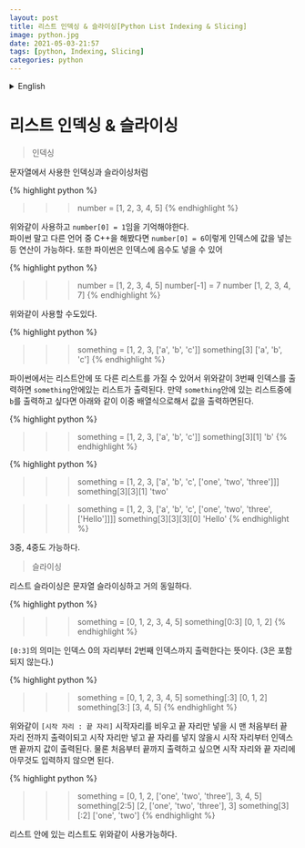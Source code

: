 ```yaml
---
layout: post
title: 리스트 인덱싱 & 슬라이싱[Python List Indexing & Slicing]
image: python.jpg
date: 2021-05-03-21:57
tags: [python, Indexing, Slicing]
categories: python
---
```



<details>
<summary>English</summary>
<div markdown="1">

List indexing & slicing
=====


>Indexing



Like indexing and slicing used in strings

{% highlight python %}
>>> number = [1, 2, 3, 4, 5]
{% endhighlight %}

Use it as above and remember that ```number[0] = 1```.<br>
If you have tried C++ among other languages other than Python, you can perform operations such as inserting a value into an index like this: ```number[0] = 6```. Also, Python can put negative numbers in indexes.

{% highlight python %}
>>> number = [1, 2, 3, 4, 5]
>>> number[-1] = 7
>>> number
[1, 2, 3, 4, 7]
{% endhighlight %}

You can also use it as above.<br>

{% highlight python %}
>>> something = [1, 2, 3, ['a', 'b', 'c']]
>>> something[3]
['a', 'b', 'c']
{% endhighlight %}

In Python, you can have another list in a list, so if you print the 3rd index as above, the list in ```something``` is displayed. If you want to print ```b``` from the list in ```something```, you can print the values in a double array as shown below.


{% highlight python %}
>>> something = [1, 2, 3, ['a', 'b', 'c']]
>>> something[3][1]
'b'
{% endhighlight %}


{% highlight python %}
>>> something = [1, 2, 3, ['a', 'b', 'c', ['one', 'two', 'three']]]
>>> something[3][3][1]
'two'


>>> something = [1, 2, 3, ['a', 'b', 'c', ['one', 'two', 'three', ['Hello']]]]
>>> something[3][3][3][0]
'Hello'
{% endhighlight %}

Triple and quadruple are also possible.


>Slicing


List slicing is almost the same as string slicing.

{% highlight python %}
>>> something = [0, 1, 2, 3, 4, 5]
>>> something[0:3]
[0, 1, 2]
{% endhighlight %}

The meaning of ```[0:3]``` means to output from the digit of index 0 to the [2] index. ([3] is not included.)

{% highlight python %}
>>> something = [0, 1, 2, 3, 4, 5]
>>> something[:3]
[0, 1, 2]
>>> something[3:]
[3, 4, 5]
{% endhighlight %}

As above, ```[start digit: ending digit]``` If the starting digit is empty and only the ending digit is inserted, the output is printed from the beginning to the ending digit. The value is displayed until the end. Of course, if you want to print from the beginning to the end, you just have to enter nothing in the start and end digits.

{% highlight python %}
>>> something = [0, 1, 2, ['one', 'two', 'three'], 3, 4, 5]
>>> something[2:5]
[2, ['one', 'two', 'three'], 3]
>>> something[3][:2]
['one', 'two']
{% endhighlight %}

Lists in the list can also be used as above.


-----------------------------------------------------------------------------------------------
-----------------------------------------------------------------------------------------------
</div>
</details>



리스트 인덱싱 & 슬라이싱
=====

>인덱싱



문자열에서 사용한 인덱싱과 슬라이싱처럼

{% highlight python %}
>>> number = [1, 2, 3, 4, 5]
{% endhighlight %}

위와같이 사용하고 ```number[0] = 1```임을 기억해야한다.<br>
파이썬 말고 다른 언어 중 C++을 해봤다면 ```number[0] = 6```이렇게 인덱스에 값을 넣는 등 연산이 가능하다. 또한 파이썬은 인덱스에 음수도 넣을 수 있어

{% highlight python %}
>>> number = [1, 2, 3, 4, 5]
>>> number[-1] = 7
>>> number
[1, 2, 3, 4, 7]
{% endhighlight %}

위와같이 사용할 수도있다.<br>

{% highlight python %}
>>> something = [1, 2, 3, ['a', 'b', 'c']]
>>> something[3]
['a', 'b', 'c']
{% endhighlight %}

파이썬에서는 리스트안에 또 다른 리스트를 가질 수 있어서 위와같이 3번째 인덱스를 출력하면 ```something```안에있는 리스트가 출력된다. 만약 ```something```안에 있는 리스트중에 ```b```를 출력하고 싶다면 아래와 같이 이중 배열식으로해서 값을 출력하면된다.


{% highlight python %}
>>> something = [1, 2, 3, ['a', 'b', 'c']]
>>> something[3][1]
'b'
{% endhighlight %}


{% highlight python %}
>>> something = [1, 2, 3, ['a', 'b', 'c', ['one', 'two', 'three']]]
>>> something[3][3][1]
'two'


>>> something = [1, 2, 3, ['a', 'b', 'c', ['one', 'two', 'three', ['Hello']]]]
>>> something[3][3][3][0]
'Hello'
{% endhighlight %}

3중, 4중도 가능하다.


>슬라이싱


리스트 슬라이싱은 문자열 슬라이싱하고 거의 동일하다.

{% highlight python %}
>>> something = [0, 1, 2, 3, 4, 5]
>>> something[0:3]
[0, 1, 2]
{% endhighlight %}

```[0:3]```의 의미는 인덱스 0의 자리부터 2번째 인덱스까지 출력한다는 뜻이다. (3은 포함되지 않는다.)

{% highlight python %}
>>> something = [0, 1, 2, 3, 4, 5]
>>> something[:3]
[0, 1, 2]
>>> something[3:]
[3, 4, 5]
{% endhighlight %}

위와같이 ```[시작 자리 : 끝 자리]``` 시작자리를 비우고 끝 자리만 넣을 시 맨 처음부터 끝 자리 전까지 출력이되고 시작 자리만 넣고 끝 자리를 넣지 않을시 시작 자리부터 인덱스 맨 끝까지 값이 출력된다. 물론 처음부터 끝까지 출력하고 싶으면 시작 자리와 끝 자리에 아무것도 입력하지 않으면 된다.

{% highlight python %}
>>> something = [0, 1, 2, ['one', 'two', 'three'], 3, 4, 5]
>>> something[2:5]
[2, ['one', 'two', 'three'], 3]
>>> something[3][:2]
['one', 'two']
{% endhighlight %}

리스트 안에 있는 리스트도 위와같이 사용가능하다.